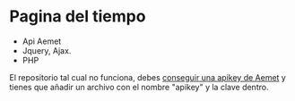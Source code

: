 # Pagina del tiempo

- Api Aemet
- Jquery, Ajax.
- PHP

El repositorio tal cual no funciona, debes [conseguir una apikey de Aemet](https://opendata.aemet.es/centrodedescargas/altaUsuario) y tienes que añadir un archivo con el nombre "apikey" y la clave dentro.
